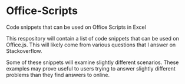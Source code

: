 # Office-Scripts
Code snippets that can be used on Office Scripts in Excel

This respository will contain a list of code snippets that can be used on Office.js. 
This will likely come from various questions that I answer on Stackoverflow.

Some of these snippets will examine slightly different scenarios. These examples may prove 
useful to users trying to answer slightly different problems than they find answers to online.
